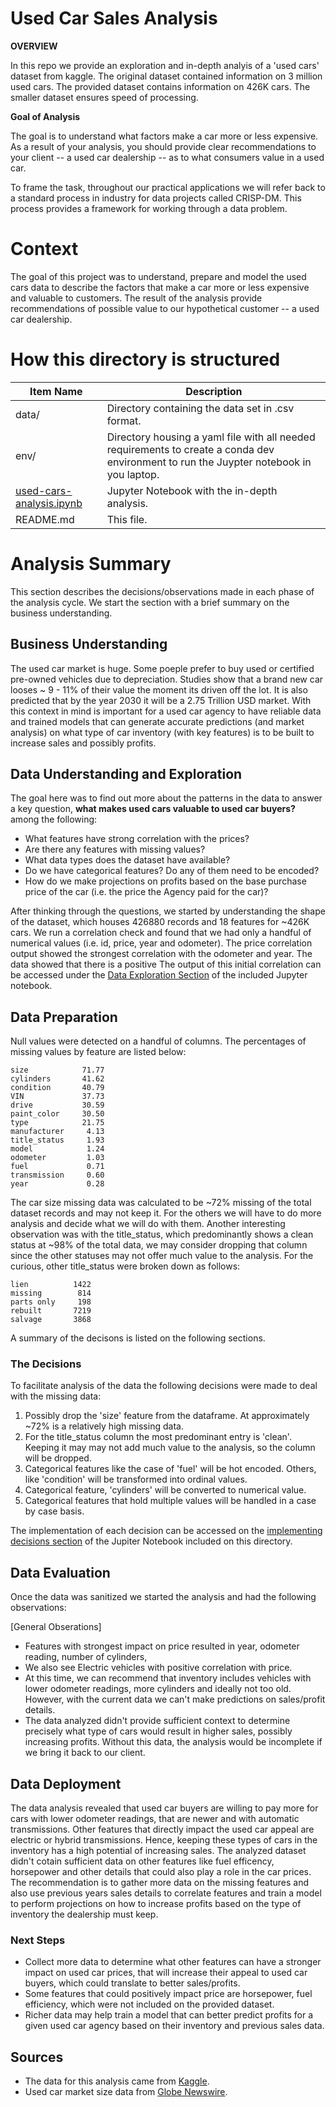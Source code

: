 # Used Car Sales Analysis
**OVERVIEW**

In this repo we provide an exploration and in-depth analyis of a 'used cars' dataset from kaggle. The original dataset contained information on 3 million used cars. The provided dataset contains information on 426K cars. The smaller dataset ensures speed of processing.

**Goal of Analysis**

The goal is to understand what factors make a car more or less expensive. As a result of your analysis, you should provide clear recommendations to your client -- a used car dealership -- as to what consumers value in a used car.

To frame the task, throughout our practical applications we will refer back to a standard process in industry for data projects called CRISP-DM. This process provides a framework for working through a data problem.


# Context
The goal of this project was to understand, prepare and model the used cars data to describe the factors that make a car more or less expensive and valuable to customers. The result of the analysis provide recommendations of possible value to our hypothetical customer -- a used car dealership. 


# How this directory is structured 

| Item Name     | Description   |
| ------------- | ------------- |
| data/         | Directory containing the data set in .csv format. |
| env/          | Directory housing a yaml file with all needed requirements to create a conda dev environment to run the Juypter notebook in you laptop. |
| [used-cars-analysis.ipynb](https://github.com/leonyi/zero-to-mlai-mastery/blob/main/practical-application-5-1-coupon-acceptace-analysis/used-cars-analysis.ipynb)       | Jupyter Notebook with the in-depth analysis. |
| README.md     | This file. |

# Analysis Summary
This section describes the decisions/observations made in each phase of the analysis cycle. We start the section with a brief summary on the business understanding.

## Business Understanding
The used car market is huge. Some poeple prefer to buy used or certified pre-owned vehicles due to depreciation. Studies show that a brand new car looses ~ 9 - 11% of their value the moment its driven off the lot. It is also predicted that by the year 2030 it will be a 2.75 Trillion USD market. With this context in mind is important for a used car agency to have reliable data and trained models that can generate accurate predictions (and market analysis) on what type of car inventory (with key features) is to be built to increase sales and possibly profits.

## Data Understanding and Exploration
The goal here was to find out more about the patterns in the data to answer a key question, **what makes used cars valuable to used car buyers?** among the following:

* What features have strong correlation with the prices?
* Are there any features with missing values?
* What data types does the dataset have available?
* Do we have categorical features? Do any of them need to be encoded?
* How do we make projections on profits based on the base purchase price of the car (i.e. the price the Agency paid for the car)?

After thinking through the questions, we started by understanding the shape of the dataset, which houses 426880 records and 18 features for ~426K cars. We run a correlation check and found that we had only a handful of numerical values (i.e. id, price, year and odometer). The price correlation output showed the strongest correlation with the odometer and year. The data showed that there is a positive  The output of this initial correlation can be accessed under the [Data Exploration Section](bhttps://github.com/leonyi/zero-to-mlai-mastery/blob/main/practical-application2-used-cars-analysis/used-cars-analysis.ipynb) of the included Jupyter notebook. 

## Data Preparation
Null values were detected on a handful of columns. The percentages of missing values by feature are listed below:
```
size            71.77
cylinders       41.62
condition       40.79
VIN             37.73
drive           30.59
paint_color     30.50
type            21.75
manufacturer     4.13
title_status     1.93
model            1.24
odometer         1.03
fuel             0.71
transmission     0.60
year             0.28
```
The car size missing data was calculated to be ~72% missing of the total dataset records and may not keep it. For the others we will have to do more analysis and decide what we will do with them. Another interesting observation was with the title_status, which predominantly shows a clean status at ~98% of the total data, we may consider dropping that column since the other statuses may not offer much value to the analysis. For the curious, other title_status were broken down as follows:

```
lien          1422
missing        814
parts only     198
rebuilt       7219
salvage       3868
```

A summary of the decisons is listed on the following sections.

### The Decisions
To facilitate analysis of the data the following decisions were made to deal with the missing data:

1. Possibly drop the 'size' feature from the dataframe. At approximately ~72% is a relatively high missing data.
2. For the title_status column the most predominant entry is 'clean'. Keeping it may may not add much value to the analysis, so the column will be dropped.
3. Categorical features like the case of 'fuel' will be hot encoded. Others, like 'condition' will be transformed into ordinal values. 
4. Categorical feature, 'cylinders' will be converted to numerical value.
5. Categorical features that hold multiple values will be handled in a case by case basis. 

The implementation of each decision can be accessed on the [implementing decisions section](https://github.com/leonyi/zero-to-mlai-mastery/blob/main/practical-application2-used-cars-analysis/used-cars-analysis.ipynb) of the Jupiter Notebook included on this directory.

## Data Evaluation
Once the data was sanitized we started the analysis and had the following observations:

[General Obserations]
* Features with strongest impact on price resulted in year, odometer reading, number of cylinders, 
* We also see Electric vehicles with positive correlation with price.
* At this time, we can recommend that inventory includes vehicles with lower odometer readings, more cylinders and ideally not too old. However, with the current data we can't make predictions on sales/profit details.
* The data analyzed didn't provide sufficient context to determine precisely what type of cars would result in higher sales, possibly increasing profits. Without this data, the analysis would be incomplete if we bring it back to our client.


## Data Deployment
The data analysis revealed that used car buyers are willing to pay more for cars with lower odometer readings, that are newer and with automatic transmissions.  Other features that directly impact the used car appeal are electric or hybrid transmissions. Hence, keeping these types of cars in the inventory has a high potential of increasing sales. The analyzed dataset didn't cotain sufficient data on other features like fuel efficency, horsepower and other details that could also play a role in the car prices. The recommendation is to gather more data on the missing features and also use previous years sales details to correlate features and train a model to perform projections on how to increase profits based on the type of inventory the dealership must keep.


### Next Steps
* Collect more data to determine what other features can have a stronger impact on used car prices, that will increase their appeal to used car buyers, which could translate to better sales/profits.
* Some features that could positively impact price are horsepower, fuel efficiency, which were not included on the provided dataset.
* Richer data may help train a model that can better predict profits for a given used car agency based on their inventory and previous sales data.

## Sources 
* The data for this analysis came from [Kaggle](https://www.kaggle.com/datasets).
* Used car market size data from [Globe Newswire](https://www.globenewswire.com/en/news-release/2022/09/22/2521333/0/en/Used-Car-Market-Size-is-projected-to-reach-USD-2-75-trillion-by-2030-growing-at-a-CAGR-of-6-17-Straits-Research.html).

